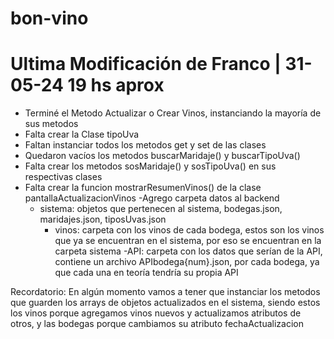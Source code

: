 # bon-vino

# Ultima Modificación de Franco | 31-05-24 19 hs aprox
- Terminé el Metodo Actualizar o Crear Vinos, instanciando la mayoría de sus metodos
- Falta crear la Clase tipoUva
- Faltan instanciar todos los metodos get y set de las clases
- Quedaron vacíos los metodos buscarMaridaje() y buscarTipoUva()
- Falta crear los metodos sosMaridaje() y sosTipoUva() en sus respectivas clases
- Falta crear la funcion mostrarResumenVinos() de la clase pantallaActualizacionVinos
-Agrego carpeta datos al backend
    - sistema: objetos que pertenecen al sistema, bodegas.json, maridajes.json, tiposUvas.json
        - vinos: carpeta con los vinos de cada bodega, estos son los vinos que ya se encuentran en el sistema, por eso se encuentran en la carpeta sistema
    -API: carpeta con los datos que serían de la API, contiene un archivo APIbodega{num}.json, por cada bodega, ya que cada una en teoría tendría su propia API

Recordatorio: En algún momento vamos a tener que instanciar los metodos que guarden los arrays de objetos actualizados en el sistema, siendo estos los vinos porque agregamos vinos nuevos y actualizamos atributos de otros, y las bodegas porque cambiamos su atributo fechaActualizacion